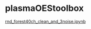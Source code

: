 # plasmaOEStoolbox
[rnd_forest40ch_clean_and_3noise.ipynb](http://nbviewer.jupyter.org/github/IRebri/plasmaOEStoolbox/blob/master/rnd_forest40ch_clean_and_3noise.ipynb)
